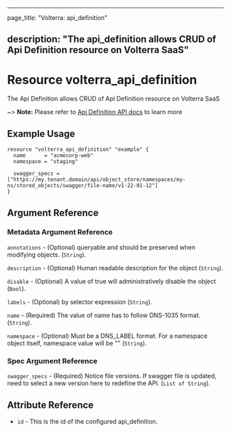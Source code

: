 ---

page_title: "Volterra: api_definition"

description: "The api_definition allows CRUD of Api Definition resource on Volterra SaaS"
-----------------------------------------------------------------------------------------

Resource volterra_api_definition
================================

The Api Definition allows CRUD of Api Definition resource on Volterra SaaS

~> **Note:** Please refer to [Api Definition API docs](https://docs.cloud.f5.com/docs/api/views-api-definition) to learn more

Example Usage
-------------

```hcl
resource "volterra_api_definition" "example" {
  name      = "acmecorp-web"
  namespace = "staging"

  swagger_specs = ["https://my.tenant.domain/api/object_store/namespaces/my-ns/stored_objects/swagger/file-name/v1-22-01-12"]
}

```

Argument Reference
------------------

### Metadata Argument Reference

`annotations` - (Optional) queryable and should be preserved when modifying objects. (`String`).

`description` - (Optional) Human readable description for the object (`String`).

`disable` - (Optional) A value of true will administratively disable the object (`Bool`).

`labels` - (Optional) by selector expression (`String`).

`name` - (Required) The value of name has to follow DNS-1035 format. (`String`).

`namespace` - (Optional) Must be a DNS_LABEL format. For a namespace object itself, namespace value will be "" (`String`).

### Spec Argument Reference

`swagger_specs` - (Required) Notice file versions. If swagger file is updated, need to select a new version here to redefine the API. (`List of String`).

Attribute Reference
-------------------

-	`id` - This is the id of the configured api_definition.
